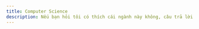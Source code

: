 ```yaml
---
title: Computer Science
description: Nếu bạn hỏi tôi có thích cái ngành này không, câu trả lời của tôi là không. Tuy không biết con đường này có dài hay không nhưng nó sẽ là một phần mà tôi từng trải qua. Đây là nơi tôi tổng hợp lại những kiến thức của mình trên một chặng đường đồng hành cùng nó.
---
```

